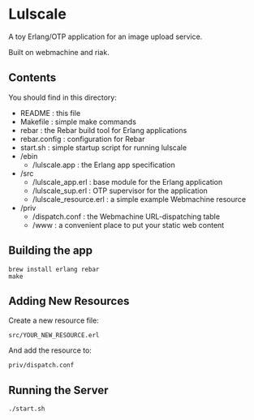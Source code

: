 # Lulscale

A toy Erlang/OTP application for an image upload service.

Built on webmachine and riak.

## Contents

You should find in this directory:

* README : this file
* Makefile : simple make commands
* rebar : the Rebar build tool for Erlang applications
* rebar.config : configuration for Rebar
* start.sh : simple startup script for running lulscale
* /ebin
  * /lulscale.app : the Erlang app specification
* /src
  * /lulscale\_app.erl : base module for the Erlang application
  * /lulscale\_sup.erl : OTP supervisor for the application
  * /lulscale\_resource.erl : a simple example Webmachine resource
* /priv
  * /dispatch.conf : the Webmachine URL-dispatching table
  * /www : a convenient place to put your static web content

## Building the app

    brew install erlang rebar
    make

## Adding New Resources

Create a new resource file:

    src/YOUR_NEW_RESOURCE.erl

And add the resource to:

    priv/dispatch.conf

## Running the Server

    ./start.sh
